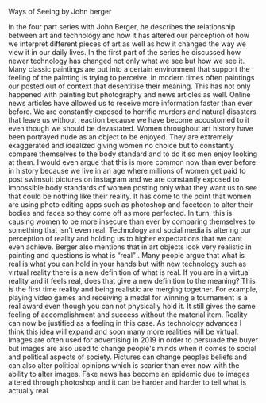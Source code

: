 Ways of Seeing by John berger 



In the four part series with John Berger, he describes the relationship between art and technology and how it has altered our perception of how we interpret different pieces of art as well as how it changed the way we view it in our daily lives. In the first part of the series he discussed how newer technology has changed not only what we see but how we see it. Many classic paintings are put into a certain environment that support the feeling of the painting is trying to perceive. In modern times often paintings our posted out of context that desentitise their meaning. This has not only happened with painting but photography and news articles as well. Online news articles have allowed us to receive more information faster than ever before. We are constantly exposed to horrific murders and natural disasters that leave us without reaction because we have become accustomed to it  even though we should be devastated. Women throughout art history have been portrayed nude as an object to be enjoyed. They are extremely exaggerated and idealized giving women no choice but to constantly compare themselves to the body standard and to do it so men enjoy looking at them. I would even argue that this is more common now than ever before in history because we live in an age where millions of women get paid to post swimsuit pictures on instagram and we are constantly exposed to impossible body standards of women posting only what they want us to see that could be nothing like their reality. It has come  to the point that women are using photo editing apps such as photoshop and facetoon to alter their bodies and faces so they come off as more perfected. In turn, this is causing women to be more insecure than ever by comparing themselves to something that isn't even real. Technology and social media is altering our perception of reality and holding us to higher expectations that we cant even achieve. Berger also mentions that in art objects look very realistic in painting and questions is what is “real” . Many people argue that what is real is what you can hold in your hands but with new technology such as virtual reality there is a new definition of what is real. If you are in a virtual reality and it feels real, does that give a new definition to the meaning? This is the first time reality and being realistic are merging together. For example, playing video games and receiving a medal for winning a tournament is a real award even though you can not physically hold it. It still gives the same feeling of accomplishment and success without the material item. Reality can now be justified as a feeling in this case. As technology advances I think this idea will expand and soon many more realities will be virtual. Images are often used for advertising in 2019 in order to persuade  the buyer but images are also used to change people's minds when it comes to social and political aspects of society. Pictures can change peoples beliefs and can also alter political opinions which is scarier than ever now with the ability to alter images. Fake news has become an epidemic due to images altered through photoshop and it can be harder and harder to tell what is actually real. 
